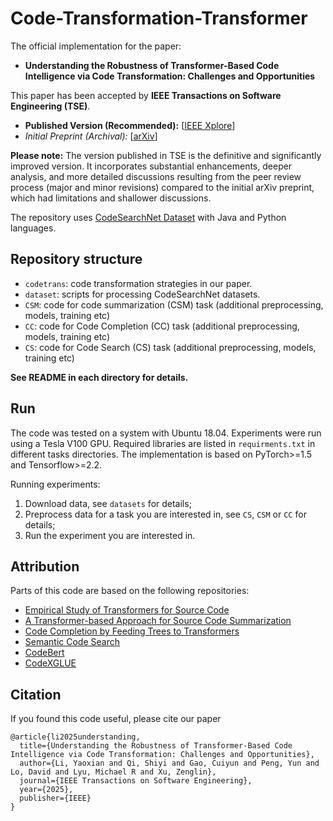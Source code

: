 # Code-Transformation-Transformer

The official implementation for the paper:
* __Understanding the Robustness of Transformer-Based Code Intelligence via Code Transformation: Challenges and Opportunities__

This paper has been accepted by **IEEE Transactions on Software Engineering (TSE)**.

*   **Published Version (Recommended):** [[IEEE Xplore](https://ieeexplore.ieee.org/document/10843180/)]
*   *Initial Preprint (Archival):* [[arXiv](https://arxiv.org/abs/2207.04285)]

**Please note:** The version published in TSE is the definitive and significantly improved version. It incorporates substantial enhancements, deeper analysis, and more detailed discussions resulting from the peer review process (major and minor revisions) compared to the initial arXiv preprint, which had limitations and shallower discussions.


The repository uses [CodeSearchNet Dataset](https://github.com/github/CodeSearchNet) with Java and Python languages.

## Repository structure
* `codetrans`: code transformation strategies in our paper.
* `dataset`: scripts for processing CodeSearchNet datasets.
* `CSM`: code for code summarization (CSM) task (additional preprocessing, models, training etc)
* `CC`: code for Code Completion (CC) task (additional preprocessing, models, training etc)
* `CS`: code for Code Search (CS) task (additional preprocessing, models, training etc)

__See README in each directory for details.__

## Run

The code was tested on a system with Ubuntu 18.04. Experiments were run using a Tesla V100 GPU. Required libraries are listed in `requirments.txt` in different tasks directories. The implementation is based on PyTorch>=1.5 and Tensorflow>=2.2.

Running experiments:
1. Download data, see `datasets` for details;
2. Preprocess data for a task you are interested in, see `CS`, `CSM` or `CC` for details;
3. Run the experiment you are interested in.

## Attribution

Parts of this code are based on the following repositories:

* [Empirical Study of Transformers for Source Code](https://github.com/bayesgroup/code_transformers) 
* [A Transformer-based Approach for Source Code Summarization](https://github.com/wasiahmad/NeuralCodeSum) 
* [Code Completion by Feeding Trees to Transformers](https://github.com/facebookresearch/code-prediction-transformer)
* [Semantic Code Search](https://github.com/AuthEceSoftEng/CodeTransformer)
* [CodeBert](https://github.com/microsoft/CodeBERT/tree/master)
* [CodeXGLUE](https://github.com/microsoft/CodeXGLUE)

## Citation

If you found this code useful, please cite our paper
```
@article{li2025understanding,
  title={Understanding the Robustness of Transformer-Based Code Intelligence via Code Transformation: Challenges and Opportunities},
  author={Li, Yaoxian and Qi, Shiyi and Gao, Cuiyun and Peng, Yun and Lo, David and Lyu, Michael R and Xu, Zenglin},
  journal={IEEE Transactions on Software Engineering},
  year={2025},
  publisher={IEEE}
}
```

